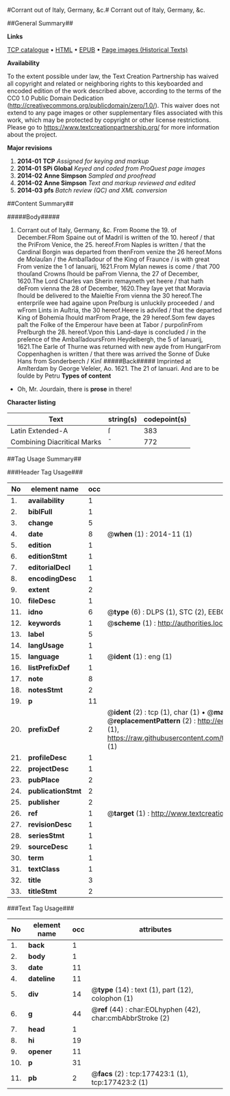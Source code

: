 #Corrant out of Italy, Germany, &c.#
Corrant out of Italy, Germany, &c.

##General Summary##

**Links**

[TCP catalogue](http://www.ota.ox.ac.uk/tcp/)  • 
[HTML](http://tei.it.ox.ac.uk/tcp/Texts-HTML/free/B14/B14987.html)  • 
[EPUB](http://tei.it.ox.ac.uk/tcp/Texts-EPUB/free/B14/B14987.epub) • 
[Page images (Historical Texts)](https://historicaltexts.jisc.ac.uk/eebo-99854718e)

**Availability**

To the extent possible under law, the Text Creation Partnership has waived all copyright and related or neighboring rights to this keyboarded and encoded edition of the work described above, according to the terms of the CC0 1.0 Public Domain Dedication (http://creativecommons.org/publicdomain/zero/1.0/). This waiver does not extend to any page images or other supplementary files associated with this work, which may be protected by copyright or other license restrictions. Please go to https://www.textcreationpartnership.org/ for more information about the project.

**Major revisions**

1. __2014-01__ __TCP__ *Assigned for keying and markup*
1. __2014-01__ __SPi Global__ *Keyed and coded from ProQuest page images*
1. __2014-02__ __Anne Simpson__ *Sampled and proofread*
1. __2014-02__ __Anne Simpson__ *Text and markup reviewed and edited*
1. __2014-03__ __pfs__ *Batch review (QC) and XML conversion*

##Content Summary##

#####Body#####

1. Corrant out of Italy, Germany, &c.
From Roome the 19. of December.FRom Spaine out of Madril is written of the 10. hereof / that the PriFrom Venice, the 25. hereof.From Naples is written / that the Cardinal Borgin was departed from thenFrom venize the 26 hereof.Mons de Molauſan / the Ambaſſadour of the King of Fraunce / is with great From venize the 1 of Ianuarij, 1621.From Mylan newes is come / that 700 thouſand Crowns ſhould be paFrom Vienna, the 27 of December, 1620.The Lord Charles van Sherin remayneth yet heere / that hath deFrom vienna the 28 of December, 1620.They ſaye yet that Moravia ſhould be delivered to the Maieſtie From vienna the 30 hereof.The enterpriſe wee had againe upon Preſburg is unluckily proceeded / and wFrom Lints in Auſtria, the 30 hereof.Heere is adviſed / that the departed King of Bohemia ſhould marFrom Prage, the 29 hereof.Som few dayes paſt the Folke of the Emperour have been at Tabor / purpoſinFrom Preſburgh the 28. hereof.Vpon this Land-daye is concluded / in the preſence of the AmbaſſadoursFrom Heydelbergh, the 5 of Ianuarij, 1621.The Earle of Thurne was returned with new ayde from HungarFrom Coppenhaghen is written / that there was arrived the Sonne of Duke Hans from Sonderberch / Kinſ
#####Back#####
Imprinted at Amſterdam by George Veſeler, Ao. 1621. The 21 of Ianuari. And are to be ſoulde by Petru
**Types of content**

  * Oh, Mr. Jourdain, there is **prose** in there!

**Character listing**


|Text|string(s)|codepoint(s)|
|---|---|---|
|Latin Extended-A|ſ|383|
|Combining             Diacritical Marks|̄|772|

##Tag Usage Summary##

###Header Tag Usage###

|No|element name|occ|attributes|
|---|---|---|---|
|1.|__availability__|1||
|2.|__biblFull__|1||
|3.|__change__|5||
|4.|__date__|8| @__when__ (1) : 2014-11 (1)|
|5.|__edition__|1||
|6.|__editionStmt__|1||
|7.|__editorialDecl__|1||
|8.|__encodingDesc__|1||
|9.|__extent__|2||
|10.|__fileDesc__|1||
|11.|__idno__|6| @__type__ (6) : DLPS (1), STC (2), EEBO-CITATION (1), PROQUEST (1), VID (1)|
|12.|__keywords__|1| @__scheme__ (1) : http://authorities.loc.gov/ (1)|
|13.|__label__|5||
|14.|__langUsage__|1||
|15.|__language__|1| @__ident__ (1) : eng (1)|
|16.|__listPrefixDef__|1||
|17.|__note__|8||
|18.|__notesStmt__|2||
|19.|__p__|11||
|20.|__prefixDef__|2| @__ident__ (2) : tcp (1), char (1)  •  @__matchPattern__ (2) : ([0-9\-]+):([0-9IVX]+) (1), (.+) (1)  •  @__replacementPattern__ (2) : http://eebo.chadwyck.com/downloadtiff?vid=$1&page=$2 (1), https://raw.githubusercontent.com/textcreationpartnership/Texts/master/tcpchars.xml#$1 (1)|
|21.|__profileDesc__|1||
|22.|__projectDesc__|1||
|23.|__pubPlace__|2||
|24.|__publicationStmt__|2||
|25.|__publisher__|2||
|26.|__ref__|1| @__target__ (1) : http://www.textcreationpartnership.org/docs/. (1)|
|27.|__revisionDesc__|1||
|28.|__seriesStmt__|1||
|29.|__sourceDesc__|1||
|30.|__term__|1||
|31.|__textClass__|1||
|32.|__title__|3||
|33.|__titleStmt__|2||


###Text Tag Usage###

|No|element name|occ|attributes|
|---|---|---|---|
|1.|__back__|1||
|2.|__body__|1||
|3.|__date__|11||
|4.|__dateline__|11||
|5.|__div__|14| @__type__ (14) : text (1), part (12), colophon (1)|
|6.|__g__|44| @__ref__ (44) : char:EOLhyphen (42), char:cmbAbbrStroke (2)|
|7.|__head__|1||
|8.|__hi__|19||
|9.|__opener__|11||
|10.|__p__|31||
|11.|__pb__|2| @__facs__ (2) : tcp:177423:1 (1), tcp:177423:2 (1)|
